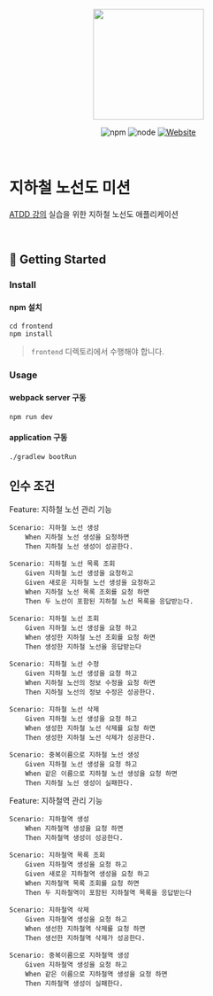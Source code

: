 <p align="center">
    <img width="200px;" src="https://raw.githubusercontent.com/woowacourse/atdd-subway-admin-frontend/master/images/main_logo.png"/>
</p>
<p align="center">
  <img alt="npm" src="https://img.shields.io/badge/npm-6.14.15-blue">
  <img alt="node" src="https://img.shields.io/badge/node-14.18.2-blue">
  <a href="https://edu.nextstep.camp/c/R89PYi5H" alt="nextstep atdd">
    <img alt="Website" src="https://img.shields.io/website?url=https%3A%2F%2Fedu.nextstep.camp%2Fc%2FR89PYi5H">
  </a>
</p>

<br>

# 지하철 노선도 미션
[ATDD 강의](https://edu.nextstep.camp/c/R89PYi5H) 실습을 위한 지하철 노선도 애플리케이션

<br>

## 🚀 Getting Started

### Install
#### npm 설치
```
cd frontend
npm install
```
> `frontend` 디렉토리에서 수행해야 합니다.

### Usage
#### webpack server 구동
```
npm run dev
```
#### application 구동
```
./gradlew bootRun
```



## 인수 조건
Feature: 지하철 노선 관리 기능

    Scenario: 지하철 노선 생성
        When 지하철 노선 생성을 요청하면
        Then 지하철 노선 생성이 성공한다.

    Scenario: 지하철 노선 목록 조회
        Given 지하철 노선 생성을 요청하고
        Given 새로운 지하철 노선 생성을 요청하고
        When 지하철 노선 목록 조회를 요청 하면
        Then 두 노선이 포함된 지하철 노선 목록을 응답받는다.

    Scenario: 지하철 노선 조회
        Given 지하철 노선 생성을 요청 하고
        When 생성한 지하철 노선 조회를 요청 하면
        Then 생성한 지하철 노선을 응답받는다

    Scenario: 지하철 노선 수정
        Given 지하철 노선 생성을 요청 하고
        When 지하철 노선의 정보 수정을 요청 하면
        Then 지하철 노선의 정보 수정은 성공한다.

    Scenario: 지하철 노선 삭제
        Given 지하철 노선 생성을 요청 하고
        When 생성한 지하철 노선 삭제를 요청 하면
        Then 생성한 지하철 노선 삭제가 성공한다.

    Scenario: 중복이름으로 지하철 노선 생성
        Given 지하철 노선 생성을 요청 하고
        When 같은 이름으로 지하철 노선 생성을 요청 하면
        Then 지하철 노선 생성이 실패한다.


Feature: 지하철역 관리 기능
    
    Scenario: 지하철역 생성
        When 지하철역 생성을 요청 하면
        Then 지하철역 생성이 성공한다.
        
    Scenario: 지하철역 목록 조회
        Given 지하철역 생성을 요청 하고
        Given 새로운 지하철역 생성을 요청 하고
        When 지하철역 목록 조회를 요청 하면
        Then 두 지하철역이 포함된 지하철역 목록을 응답받는다
    
    Scenario: 지하철역 삭제
        Given 지하철역 생성을 요청 하고
        When 생선한 지하철역 삭제를 요청 하면
        Then 생선한 지하철역 삭제가 성공한다.

    Scenario: 중복이름으로 지하철역 생성
        Given 지하철역 생성을 요청 하고
        When 같은 이름으로 지하철역 생성을 요청 하면
        Then 지하철역 생성이 실패한다.
